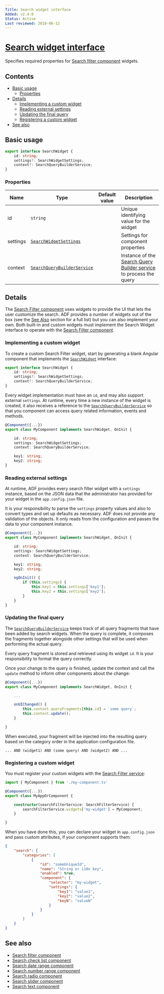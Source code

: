 ```yaml
---
Title: Search widget interface
Added: v2.4.0
Status: Active
Last reviewed: 2018-06-12
---
```


# [Search widget interface](../../lib/content-services/search/search-widget.interface.ts "Defined in search-widget.interface.ts")

Specifies required properties for [Search filter component](../content-services/search-filter.component.md) widgets.

## Contents

-   [Basic usage](#basic-usage)
    -   [Properties](#properties)
-   [Details](#details)
    -   [Implementing a custom widget](#implementing-a-custom-widget)
    -   [Reading external settings](#reading-external-settings)
    -   [Updating the final query](#updating-the-final-query)
    -   [Registering a custom widget](#registering-a-custom-widget)
-   [See also](#see-also)

## Basic usage

```ts
export interface SearchWidget {
    id: string;
    settings?: SearchWidgetSettings;
    context?: SearchQueryBuilderService;
}
```

### Properties

| Name | Type | Default value | Description |
| ---- | ---- | ------------- | ----------- |
| id | `string` |  | Unique identifying value for the widget |
| settings | [`SearchWidgetSettings`](../../lib/content-services/search/search-widget-settings.interface.ts) |  | Settings for component properties |
| context | [`SearchQueryBuilderService`](../content-services/search-query-builder.service.md) |  | Instance of the [Search Query Builder service](../content-services/search-query-builder.service.md) to process the query |

## Details

The [Search Filter component](../content-services/search-filter.component.md) uses widgets to provide the UI that lets the user customize the
search. ADF provides a number of widgets out of the box (see the [See Also](#see-also) section
for a full list) but you can also implement your own. Both built-in and custom widgets must
implement the Search Widget interface to operate with the [Search Filter component](../content-services/search-filter.component.md).

### Implementing a custom widget

To create a custom Search Filter widget, start by generating a blank Angular component
that implements the
[`SearchWidget`](../../lib/content-services/search/search-widget.interface.ts)
interface:

```ts
export interface SearchWidget {
    id: string;
    settings?: SearchWidgetSettings;
    context?: SearchQueryBuilderService;
}
```

Every widget implementation must have an `id`, and may also support external `settings`.
At runtime, every time a new instance of the widget is created, it also receives a reference to the [`SearchQueryBuilderService`](../content-services/search-query-builder.service.md)
so that you component can access query related information, events and methods.

```ts
@Component({...})
export class MyComponent implements SearchWidget, OnInit {

    id: string;
    settings: SearchWidgetSettings;
    context: SearchQueryBuilderService;

    key1: string;
    key2: string;
} 
```

### Reading external settings

At runtime, ADF provides every search filter widget with a `settings` instance,
based on the JSON data that the administrator has provided for your widget in the
`app.config.json` file.

It is your responsibility to parse the `settings` property values and also to
convert types and set up defaults as necessary. ADF does not provide any validation
of the objects. It only reads from the configuration and passes the data to your component
instance.

```ts
@Component({...})
export class MyComponent implements SearchWidget, OnInit {

    id: string;
    settings: SearchWidgetSettings;
    context: SearchQueryBuilderService;

    key1: string;
    key2: string;

    ngOnInit() {
        if (this.settings) {
            this.key1 = this.settings['key1'];
            this.key2 = this.settings['key2'];
        }
    }
} 
```

### Updating the final query

The [`SearchQueryBuilderService`](../content-services/search-query-builder.service.md) keeps track of all query fragments that have been added by search widgets.
When the query is complete, it composes the fragments together alongside other settings
that will be used when performing the actual query.

Every query fragment is stored and retrieved using its widget `id`.
It is your responsibility to format the query correctly.

Once your change to the query is finished, update the context and call the `update` method
to inform other components about the change:

```ts
@Component({...})
export class MyComponent implements SearchWidget, OnInit {

    ...

    onUIChanged() {
        this.context.queryFragments[this.id] = `some query`;
        this.context.update();
    }

}
```

When executed, your fragment will be injected into the resulting query based on the category order in the application configuration file.

```text
... AND (widget1) AND (some query) AND (widget2) AND ...
```

### Registering a custom widget

You must register your custom widgets with the [Search Filter service](../content-services/search-filter.service.md):

```ts
import { MyComponent } from './my-component.ts'

@Component({...})
export class MyAppOrComponent {

    constructor(searchFilterService: SearchFilterService) {
        searchFilterService.widgets['my-widget'] = MyComponent;
    }

}
```

When you have done this, you can declare your widget in `app.config.json` 
and pass custom attributes, if your component supports them:

```json
{
    "search": {
        "categories": [
            {
                "id": "someUniqueId",
                "name": "String or i18n key",
                "enabled": true,
                "component": {
                    "selector": "my-widget",
                    "settings": {
                        "key1": "value1",
                        "key2": "value2",
                        "keyN": "valueN"
                    }
                }
            }
        ]
    }
}
```

## See also

-   [Search filter component](../content-services/search-filter.component.md)
-   [Search check list component](../content-services/search-check-list.component.md)
-   [Search date range component](../content-services/search-date-range.component.md)
-   [Search number range component](../content-services/search-number-range.component.md)
-   [Search radio component](../content-services/search-radio.component.md)
-   [Search slider component](../content-services/search-slider.component.md)
-   [Search text component](../content-services/search-text.component.md)
